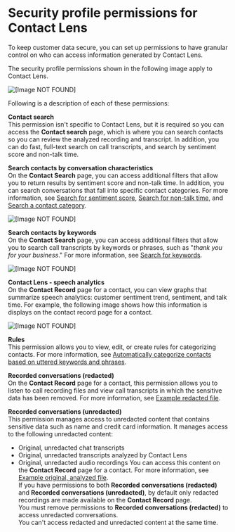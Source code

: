 # Security profile permissions for Contact Lens<a name="permissions-for-contact-lens"></a>

To keep customer data secure, you can set up permissions to have granular control on who can access information generated by Contact Lens\. 

The security profile permissions shown in the following image apply to Contact Lens\.

![\[Image NOT FOUND\]](http://docs.aws.amazon.com/connect/latest/adminguide/images/contact-lens-permissions.png)

Following is a description of each of these permissions:

**Contact search**  
This permission isn't specific to Contact Lens, but it is required so you can access the **Contact search** page, which is where you can search contacts so you can review the analyzed recording and transcript\. In addition, you can do fast, full\-text search on call transcripts, and search by sentiment score and non\-talk time\. 

**Search contacts by conversation characteristics**  
On the **Contact Search** page, you can access additional filters that allow you to return results by sentiment score and non\-talk time\. In addition, you can search conversations that fall into specific contact categories\. For more information, see [Search for sentiment score](search-conversations.md#sentiment-search), [Search for non\-talk time](search-conversations.md#nontalk-time-search), and [Search a contact category](search-conversations.md#contact-category-search)\.  

![\[Image NOT FOUND\]](http://docs.aws.amazon.com/connect/latest/adminguide/images/contact-lens-search-contact-category-1.png)

**Search contacts by keywords**  
On the **Contact Search** page, you can access additional filters that allow you to search call transcripts by keywords or phrases, such as "*thank you for your business*\." For more information, see [Search for keywords](search-conversations.md#keyword-search)\.  

![\[Image NOT FOUND\]](http://docs.aws.amazon.com/connect/latest/adminguide/images/contact-lens-search-words-phrases.png)

**Contact Lens \- speech analytics**  
On the **Contact Record** page for a contact, you can view graphs that summarize speech analytics: customer sentiment trend, sentiment, and talk time\. For example, the following image shows how this information is displays on the contact record page for a contact\.  

![\[Image NOT FOUND\]](http://docs.aws.amazon.com/connect/latest/adminguide/images/contact-lens-sample-sentiment-graph.png)

**Rules**  
This permission allows you to view, edit, or create rules for categorizing contacts\. For more information, see [Automatically categorize contacts based on uttered keywords and phrases](rules.md)\.

**Recorded conversations \(redacted\)**  
On the **Contact Record** page for a contact, this permission allows you to listen to call recording files and view call transcripts in which the sensitive data has been removed\. For more information, see [Example redacted file](contact-lens-example-output-files.md#example-redacted-file)\.

**Recorded conversations \(unredacted\)**  
This permission manages access to unredacted content that contains sensitive data such as name and credit card information\. It manages access to the following unredacted content:   
+ Original, unredacted chat transcripts
+ Original, unredacted transcripts analyzed by Contact Lens
+ Original, unredacted audio recordings
You can access this content on the **Contact Record** page for a contact\. For more information, see [Example original, analyzed file](contact-lens-example-output-files.md#example-original-output-file)\.  
If you have permissions to both **Recorded conversations \(redacted\)** and **Recorded conversations \(unredacted\)**, by default only redacted recordings are made available on the **Contact Record** page\.  
You must remove permissions to **Recorded conversations \(redacted\)** to access unredacted conversations\.   
You can't access redacted and unredacted content at the same time\. 
